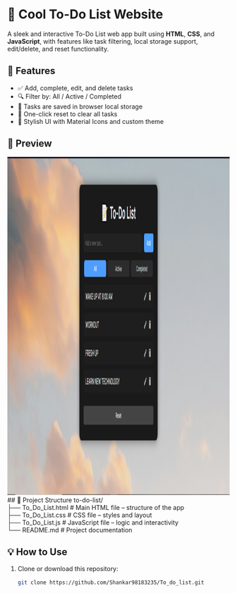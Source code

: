 # 📝 Cool To-Do List Website

A sleek and interactive To-Do List web app built using **HTML**, **CSS**, and **JavaScript**, with features like task filtering, local storage support, edit/delete, and reset functionality.

## 🚀 Features

- ✅ Add, complete, edit, and delete tasks
- 🔍 Filter by: All / Active / Completed
- 💾 Tasks are saved in browser local storage
- 🧹 One-click reset to clear all tasks
- 🎨 Stylish UI with Material Icons and custom theme

## 📸 Preview

<img width="1366" height="768" alt="image" src="TO_DO_LIST.png" />
## 📁 Project Structure
to-do-list/<br>
├── To_Do_List.html # Main HTML file – structure of the app<br>
├── To_Do_List.css # CSS file – styles and layout<br>
├── To_Do_List.js # JavaScript file – logic and interactivity<br>
└── README.md # Project documentation

## 💡 How to Use

1. Clone or download this repository:
   ```bash
   git clone https://github.com/Shankar98183235/To_do_list.git

